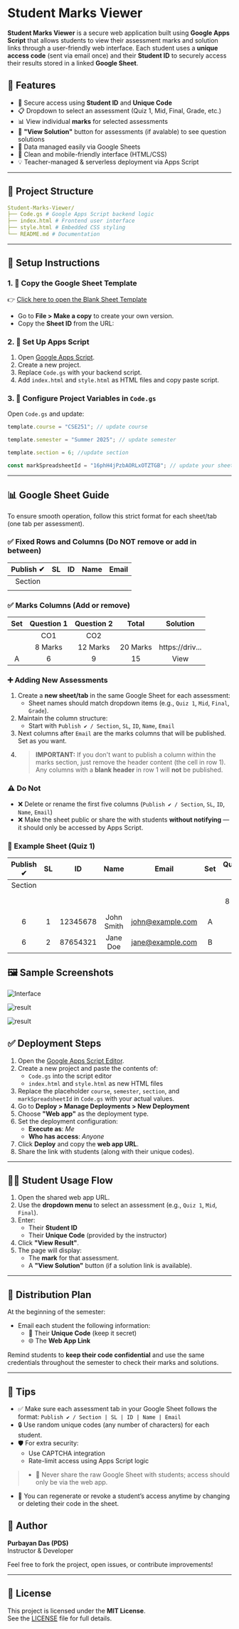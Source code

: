 # Student Marks Viewer

**Student Marks Viewer** is a secure web application built using **Google Apps Script** that allows students to view their assessment marks and solution links through a user-friendly web interface. Each student uses a **unique access code** (sent via email once) and their **Student ID** to securely access their results stored in a linked **Google Sheet**.

## 🚀 Features

- 🔐 Secure access using **Student ID** and **Unique Code**
- 📋 Dropdown to select an assessment (Quiz 1, Mid, Final, Grade, etc.)
- 📊 View individual **marks** for selected assessments
- 📘 **"View Solution"** button for assessments (if avalable) to see question solutions
- 🧾 Data managed easily via Google Sheets
- 🎨 Clean and mobile-friendly interface (HTML/CSS)
- 💡 Teacher-managed & serverless deployment via Apps Script

---

## 📁 Project Structure

```yaml
Student-Marks-Viewer/
├── Code.gs # Google Apps Script backend logic
├── index.html # Frontend user interface
├── style.html # Embedded CSS styling
└── README.md # Documentation
```
---

## 🔗 Setup Instructions

### 1. 📄 Copy the Google Sheet Template

👉 [Click here to open the Blank Sheet Template](https://docs.google.com/spreadsheets/d/1W_ZZ2X2_TEMPLATE_SHEET_ID_HERE/edit?usp=sharing)

- Go to **File > Make a copy** to create your own version.
- Copy the **Sheet ID** from the URL:  

### 2. 🔧 Set Up Apps Script

1. Open [Google Apps Script](https://script.google.com/).
2. Create a new project.
3. Replace `Code.gs` with your backend script.
4. Add `index.html` and `style.html` as HTML files and copy paste script.

### 3. 🔁 Configure Project Variables in `Code.gs`

Open `Code.gs` and update:

```js
template.course = "CSE251"; // update course

template.semester = "Summer 2025"; // update semester

template.section = 6; //update section

const markSpreadsheetId = "16phH4jPzbAORLxOTZTGB"; // update your sheet Id here
```
---

## 📊 Google Sheet Guide

To ensure smooth operation, follow this strict format for each sheet/tab (one tab per assessment).

### ✅ Fixed Rows and Columns (Do NOT remove or add in between)

| Publish ✔ | SL | ID | Name | Email |
|:---------:|:--:|:--:|:----:|:-----:|
| Section   |    |    |      |       |
|           |    |    |      |       |

### ✅ Marks Columns (Add or remove)

| Set | Question 1 | Question 2 | Total | Solution |
|:---:|:----------:|:----------:|:-----:|:--------:|
|     |    CO1     |    CO2     |       |          |
|     | 8 Marks    | 12 Marks   | 20 Marks | https://driv... |
|  A  |     6      |     9      |   15  | View     |

### ➕ Adding New Assessments

1. Create a **new sheet/tab** in the same Google Sheet for each assessment:
   - Sheet names should match dropdown items (e.g., `Quiz 1`, `Mid`, `Final`, `Grade`).
2. Maintain the column structure:
   - Start with `Publish ✔ / Section`, `SL`, `ID`, `Name`, `Email`
3. Next columns after `Email` are the marks columns that will be published. Set as you want.
4. > **IMPORTANT:** If you don't want to publish a column within the marks section, just remove the header content (the cell in row 1).  
   > Any columns with a **blank header** in row 1 will **not** be published.


### ⚠️ Do Not

- ❌ Delete or rename the first five columns (`Publish ✔ / Section`, `SL`, `ID`, `Name`, `Email`)
- ❌ Make the sheet public or share the with students **without notifying** — it should only be accessed by Apps Script.

### 📁 Example Sheet (Quiz 1)

| Publish ✔ | SL | ID       | Name       | Email               | Set | Question 1 | Question 2 | Total    | Solution            |
|:---------:|:--:|:--------:|:----------:|:-------------------:|:--:|:----------:|:----------:|:--------:|:-------------------:|
| Section   |    |          |            |                     |    |    CO1     |    CO2     |          |                     |
|           |    |          |            |                     |    | 8 Marks    | 12 Marks   | 20 Marks | https://drive.link1 |
|     6     |  1 | 12345678 | John Smith | john@example.com    |  A |     6      |     9      |   15     |                     |
|     6      |  2 | 87654321 | Jane Doe   | jane@example.com    |  B |     8      |    10      |   18     |                     |

## 🖼️ Sample Screenshots

![Interface](sample_interface.png)

![result](sample_result.png)

![result](sample_result_2.png)

## ✅ Deployment Steps

1. Open the [Google Apps Script Editor](https://script.google.com/).
2. Create a new project and paste the contents of:
   - `Code.gs` into the script editor
   - `index.html` and `style.html` as new HTML files
3. Replace the placeholder `course`, `semester`, `section`, and `markSpreadsheetId` in `Code.gs` with your actual values.
4. Go to **Deploy > Manage Deployments > New Deployment**
5. Choose **"Web app"** as the deployment type.
6. Set the deployment configuration:
   - **Execute as**: *Me*
   - **Who has access**: *Anyone*
7. Click **Deploy** and copy the **web app URL**.
8. Share the link with students (along with their unique codes).

---

## 👨‍🎓 Student Usage Flow

1. Open the shared web app URL.
2. Use the **dropdown menu** to select an assessment (e.g., `Quiz 1`, `Mid`, `Final`).
3. Enter:
   - Their **Student ID**
   - Their **Unique Code** (provided by the instructor)
4. Click **"View Result"**.
5. The page will display:
   - The **mark** for that assessment.
   - A **"View Solution"** button (if a solution link is available).

---

## 📧 Distribution Plan

At the beginning of the semester:

- Email each student the following information:
  - 📌 Their **Unique Code** (keep it secret)
  - 🌐 The **Web App Link**

Remind students to **keep their code confidential** and use the same credentials throughout the semester to check their marks and solutions.

---

## 📝 Tips

- ✅ Make sure each assessment tab in your Google Sheet follows the format:
  `Publish ✔ / Section | SL | ID | Name | Email`
- 🔒 Use random unique codes (any number of characters) for each student.
- 🛡️ For extra security:
  - Use CAPTCHA integration
  - Rate-limit access using Apps Script logic
> - 🚫 Never share the raw Google Sheet with students; access should only be via the web app.
- 🔁 You can regenerate or revoke a student’s access anytime by changing or deleting their code in the sheet.

## 🙋 Author

**Purbayan Das (PDS)**  
Instructor & Developer

Feel free to fork the project, open issues, or contribute improvements!

---

## 📄 License

This project is licensed under the **MIT License**.  
See the [LICENSE](LICENSE) file for full details.
